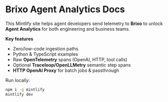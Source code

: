 # Brixo Agent Analytics Docs

This Mintlify site helps agent developers send telemetry to **Brixo** to unlock **Agent Analytics** for both engineering and business teams.

**Key features**
- Zero/low-code ingestion paths
- Python & TypeScript examples
- Raw **OpenTelemetry** spans (OpenAI, HTTP, tool calls)
- Optional **Traceloop/OpenLLMetry** semantic step spans
- **HTTP OpenAI Proxy** for batch jobs & passthrough

Run locally:

```bash
npm i -g mintlify
mintlify dev